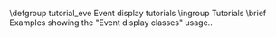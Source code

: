 \defgroup tutorial_eve Event display tutorials
\ingroup Tutorials
\brief Examples showing the "Event display classes" usage..